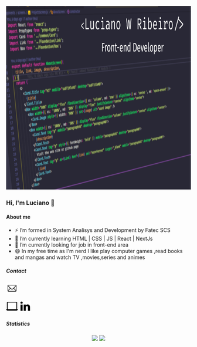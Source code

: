 <img src="./assets/capaGithub.png" height="500px"/>

### Hi, I'm Luciano 👋

#### About me
- ⚡ I’m formed in System Analisys and Development by Fatec SCS
- 💬 I’m currently learning HTML | CSS | JS | React | NextJs
- 🔭 I’m currently looking for job in front-end area
- 😄 In my free time as I'm nerd I like play computer games ,read books and mangas and watch TV ,movies,series and animes

##### Contact
<p align="left">
 <a href="mailto:lucianowribeiro@gmail.com"><img src="./assets/1814108-32.png" witdh="32px"/></a>
 
 <a href="https://portifolio-lucianowribeiro.vercel.app/"><img witdh="32px" src="./assets/2205216-32.png"/></a>
 <a href="https://www.linkedin.com/in/lucianowribeiro/"><img witdh="32px" src="./assets/367593-32.png"/></a>
</p>
  
##### Statistics
<p align="center">
 <img height="200px"src="https://github-readme-stats.vercel.app/api?username=lucianowribeiro&show_icons=true&theme=dracula"/>
 <img height="200px"src="https://github-readme-stats.vercel.app/api/top-langs/?username=lucianowribeiro&theme=dracula&layout=compact)"/>
</p>
 
